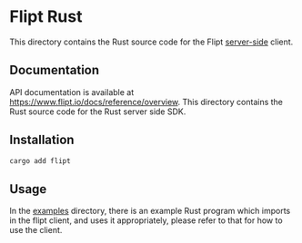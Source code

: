 # Flipt Rust

This directory contains the Rust source code for the Flipt [server-side](https://www.flipt.io/docs/integration/server/rest) client.

## Documentation

API documentation is available at <https://www.flipt.io/docs/reference/overview>.
This directory contains the Rust source code for the Rust server side SDK.

## Installation

```sh
cargo add flipt
```

## Usage

In the [examples](./examples) directory, there is an example Rust program which imports in the flipt client, and uses it appropriately, please refer to that for how to use the client.
